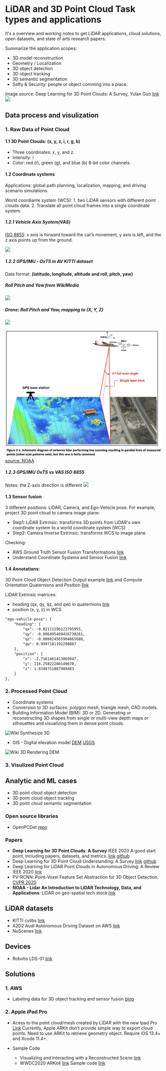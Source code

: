 # LiDAR and 3D Point Cloud Task types and applications

It's a overview and working notes to get LiDAR applications, cloud solutions, open datasets, and state of arts research papers.

Summarize the application scopes:

* 3D model reconstruction
* Geometry / Localization
* 3D object detection
* 3D object tracking
* 3D semantic segmentation
* Safty & Security: people or object comming into a place.

Image source: Deep Learning for 3D Point Clouds: A Survey, Yulan Guo [link](https://arxiv.org/pdf/1912.12033.pdf) 
![](https://raw.githubusercontent.com/QingyongHu/SoTA-Point-Cloud/master/taxonomy.png)

## Data process and visulization
### 1. Raw Data of Point Cloud

#### 1.1 3D Point Clouds: (x, y, z, i, r, g, b)
* Three coordinates: x, y, and z.
* Intensity: i
* Color: red (r), green (g), and blue (b) 8-bit color channels.

#### 1.2 Coordinate systems

Applications: global path planning, localization, mapping, and driving scenario simulations.
	
World coordiante system (WCS): 1. two LiDAR sensors with different point clouds data. 2. Translate all point cloud frames into a single coordinate system.
		
##### 1.2.1 Vehicle Axis System(VAS)

[ISO 8855](https://www.iso.org/standard/51180.html):
x axis is forward toward the car’s movement, y axis is left, and the z axis points up from the ground.

![](https://upload.wikimedia.org/wikipedia/commons/f/f5/RPY_angles_of_cars.png)
	
##### 1.2.2 GPS/IMU - OxTS in AV KITTI dataset

Data format: **(latitude, longitude, altitude and roll, pitch, yaw)**

##### Roll Pitch and Yaw from WikiMedia
![](https://upload.wikimedia.org/wikipedia/commons/0/00/Pitch_Roll_and_Yaw.svg)

##### Drone: Roll Pitch and Yaw, mapping to (X, Y, Z)
![](https://www.researchgate.net/profile/Sriharsha_Etigowni/publication/329521700/figure/fig2/AS:701942607138816@1544367567309/Drones-pitch-roll-and-yaw.png)
	
![](./images/01.png)[source: NOAA](https://spationetblog.files.wordpress.com/2016/01/an-introduction-to-lidar-technology.pdf)
	
##### 1.2.3 GPS/IMU OxTS vs VAS ISO 8855 
Notes: the Z-axis direction is different
![](https://www.oxts.com/wp-content/uploads/2016/01/555_ISO8855_ISO70000.jpg)
	
#### 1.3 Sensor fusion

3 different positions: LiDAR, Camera, and Ego-Vehicle pose. For example, project 3D point cloud to camera image plane:

- Step1: LiDAR Extrinsic: transforms 3D points from LiDAR's own coordinate system to a world coordinate system (WCS)
- Step2: Camera Inverse Extrinsic: transforms WCS to image plane.

Checking:

* AWS Ground Truth Sensor Fusion Transformations [link](https://docs.aws.amazon.com/sagemaker/latest/dg/sms-point-cloud-sensor-fusion-details.html#sms-point-cloud-extrinsic-intrinsic-explanation)
* Understand Coordinate Systems and Sensor Fusion [link](https://docs.aws.amazon.com/sagemaker/latest/dg/sms-point-cloud-sensor-fusion-details.html)

#### 1.4 Annotations:
3D Point Cloud Object Detection Output example [link](https://docs.aws.amazon.com/sagemaker/latest/dg/sms-data-output.html#sms-output-point-cloud-object-detection) and Compute Orientation Quaternions and Position [link](https://docs.aws.amazon.com/sagemaker/latest/dg/sms-point-cloud-sensor-fusion-details.html#sms-point-cloud-ego-vehicle-orientation)

LiDAR Extrinsic matrices:

* heading (qx, qy, qz, and qw) in quaternions [link](https://docs.scipy.org/doc/scipy/reference/generated/scipy.spatial.transform.Rotation.as_quat.html#scipy.spatial.transform.Rotation.as_quat)
* position (x, y, z) in WCS


```
"ego-vehicle-pose": {
    "heading": {
        "qx": -0.02111296123795955,
        "qy": -0.006495469416730261,
        "qz": -0.008024565904865688,
        "qw": 0.9997181192298087
    },
    "position": {
        "x": -2.7161461413869947,
        "y": 116.25822288149078,
        "z": 1.8348751887989483
    }
},
```

### 2. Processed Point Cloud

* Coordinate systems 
* Conversion to 3D surfaces: polygon mesh, triangle mesh, CAD models.
* Building Information Model (BIM): 3D or 2D. Generating or reconstructing 3D shapes from single or multi-view depth maps or silhouettes and visualizing them in dense point clouds.

![Wiki Synthesize 3D](https://upload.wikimedia.org/wikipedia/commons/6/6d/Synthesizing_3D_Shapes_via_Modeling_Multi-View_Depth_Maps_and_Silhouettes_With_Deep_Generative_Networks.png)

* GIS - Digital elevation model [DEM](https://en.wikipedia.org/wiki/Digital_elevation_model) [USGS](https://www.usgs.gov/faqs/what-are-digital-elevation-models-dems?qt-news_science_products=0#)

![Wiki 3D Rendering DEM](https://upload.wikimedia.org/wikipedia/commons/f/ff/Mtm-05277e_3d.png)
	
### 3. Visulized Point Cloud


## Analytic and ML cases

* 3D point cloud object detection
* 3D point cloud object tracking
* 3D point cloud semantic segmentation

### Open source libraries
* OpenPCDet [repo](https://github.com/open-mmlab/OpenPCDet)

### Papers
* **Deep Learning for 3D Point Clouds: A Survey** IEEE 2020 A good start point, including papers, datasets, and metrics. [link](https://arxiv.org/pdf/1912.12033.pdf) [github](https://github.com/QingyongHu/SoTA-Point-Cloud)
* Deep Learning for 3D Point Cloud Understanding: A Survey [link](https://arxiv.org/pdf/2009.08920.pdf) [github](https://github.com/SHI-Labs/3D-Point-Cloud-Learning)
* Deep Learning for LiDAR Point Clouds in Autonomous Driving: A Review IEEE 2020 [link](https://arxiv.org/pdf/2005.09830.pdf)
* PV-RCNN: Point-Voxel Feature Set Abstraction for 3D Object Detection. [CVPR 2020](https://openaccess.thecvf.com/content_CVPR_2020/papers/Shi_PV-RCNN_Point-Voxel_Feature_Set_Abstraction_for_3D_Object_Detection_CVPR_2020_paper.pdf)
* **NOAA - Lidar An Introduction to LiDAR Technology, Data, and Applications**: LiDAR on geo-spatial tech stock [link](https://spationetblog.files.wordpress.com/2016/01/an-introduction-to-lidar-technology.pdf)


## LiDAR datasets
* KITTI cvlibs [link](http://www.cvlibs.net/datasets/kitti/)
* A2D2 Audi Autonomous Driving Dataset on AWS [link](https://registry.opendata.aws/aev-a2d2/)
* NuScenes [link](https://www.nuscenes.org/)

## Devices

* Robotis LDS-01 [link](https://emanual.robotis.com/docs/en/platform/turtlebot3/appendix_lds_01/)


## Solutions

### 1. AWS
* Labeling data for 3D object tracking and sensor fusion [blog](https://aws.amazon.com/blogs/machine-learning/labeling-data-for-3d-object-tracking-and-sensor-fusion-in-amazon-sagemaker-ground-truth/)

### 2. Apple iPad Pro
* Acess to the point cloud/mesh created by LiDAR with the new Ipad Pro [Link](https://developer.apple.com/forums/thread/131161) Currently, Apple ARKit don't provide simple way to export cloud points. Need to use ARKit to retrieve geometry object. Require iOS 13.4+ and Xcode 11.4+.

* Sample Code
	* Visualizing and Interacting with a Reconstructed Scene [link](https://developer.apple.com/documentation/arkit/world_tracking/visualizing_and_interacting_with_a_reconstructed_scene)
	* WWDC2020 ARKit4 [link](https://developer.apple.com/videos/play/wwdc2020/10611/) Sample code [link](https://developer.apple.com/documentation/arkit/visualizing_a_point_cloud_using_scene_depth)

